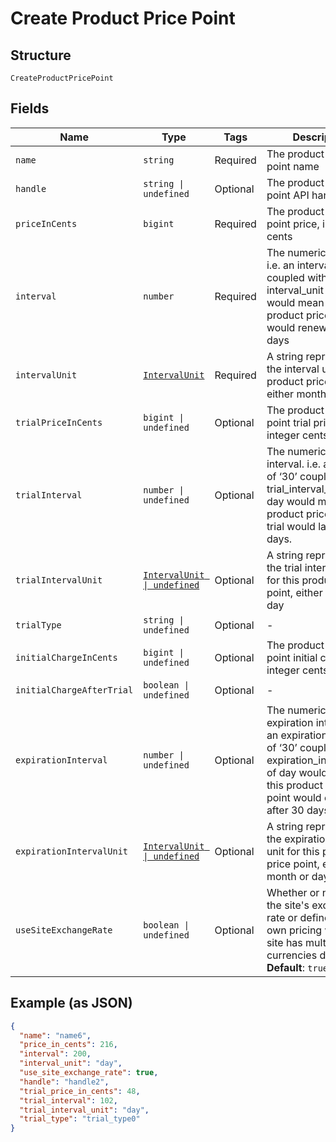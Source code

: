 
# Create Product Price Point

## Structure

`CreateProductPricePoint`

## Fields

| Name | Type | Tags | Description |
|  --- | --- | --- | --- |
| `name` | `string` | Required | The product price point name |
| `handle` | `string \| undefined` | Optional | The product price point API handle |
| `priceInCents` | `bigint` | Required | The product price point price, in integer cents |
| `interval` | `number` | Required | The numerical interval. i.e. an interval of ‘30’ coupled with an interval_unit of day would mean this product price point would renew every 30 days |
| `intervalUnit` | [`IntervalUnit`](../../doc/models/interval-unit.md) | Required | A string representing the interval unit for this product price point, either month or day |
| `trialPriceInCents` | `bigint \| undefined` | Optional | The product price point trial price, in integer cents |
| `trialInterval` | `number \| undefined` | Optional | The numerical trial interval. i.e. an interval of ‘30’ coupled with a trial_interval_unit of day would mean this product price point trial would last 30 days. |
| `trialIntervalUnit` | [`IntervalUnit \| undefined`](../../doc/models/interval-unit.md) | Optional | A string representing the trial interval unit for this product price point, either month or day |
| `trialType` | `string \| undefined` | Optional | - |
| `initialChargeInCents` | `bigint \| undefined` | Optional | The product price point initial charge, in integer cents |
| `initialChargeAfterTrial` | `boolean \| undefined` | Optional | - |
| `expirationInterval` | `number \| undefined` | Optional | The numerical expiration interval. i.e. an expiration_interval of ‘30’ coupled with an expiration_interval_unit of day would mean this product price point would expire after 30 days. |
| `expirationIntervalUnit` | [`IntervalUnit \| undefined`](../../doc/models/interval-unit.md) | Optional | A string representing the expiration interval unit for this product price point, either month or day |
| `useSiteExchangeRate` | `boolean \| undefined` | Optional | Whether or not to use the site's exchange rate or define your own pricing when your site has multiple currencies defined.<br>**Default**: `true` |

## Example (as JSON)

```json
{
  "name": "name6",
  "price_in_cents": 216,
  "interval": 200,
  "interval_unit": "day",
  "use_site_exchange_rate": true,
  "handle": "handle2",
  "trial_price_in_cents": 48,
  "trial_interval": 102,
  "trial_interval_unit": "day",
  "trial_type": "trial_type0"
}
```

